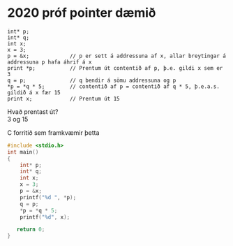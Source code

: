 # 2020 próf pointer dæmið

```
int* p;             
int* q;             
int x;
x = 3;
p = &x;             // p er sett á addressuna af x, allar breytingar á addressuna p hafa áhrif á x
print *p;           // Prentum út contentið af p, þ.e. gildi x sem er 3
q = p;              // q bendir á sömu addressuna og p
*p = *q * 5;        // contentið af p = contentið af q * 5, þ.e.a.s. gildið á x fær 15
print x;            // Prentum út 15
```

Hvað prentast út?    
3 og 15



C forritið sem framkvæmir þetta
```c
#include <stdio.h>
int main()
{
    int* p;
    int* q;
    int x;
    x = 3;
    p = &x;
    printf("%d ", *p);
    q = p;
    *p = *q * 5;
    printf("%d", x);

   return 0;
}
```